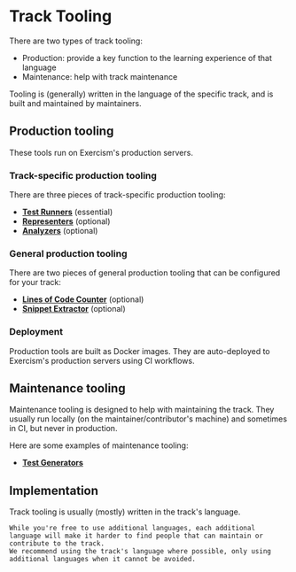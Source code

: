 # Track Tooling

There are two types of track tooling:

- Production: provide a key function to the learning experience of that language
- Maintenance: help with track maintenance

Tooling is (generally) written in the language of the specific track, and is built and maintained by maintainers.

## Production tooling

These tools run on Exercism's production servers.

### Track-specific production tooling

There are three pieces of track-specific production tooling:

- **[Test Runners](/docs/building/tooling/test-runners)** (essential)
- **[Representers](/docs/building/tooling/representers)** (optional)
- **[Analyzers](/docs/building/tooling/analyzers)** (optional)

### General production tooling

There are two pieces of general production tooling that can be configured for your track:

- **[Lines of Code Counter](/docs/building/tooling/lines-of-code-counter)** (optional)
- **[Snippet Extractor](/docs/building/tooling/snippet-extractor)** (optional)

### Deployment

Production tools are built as Docker images.
They are auto-deployed to Exercism's production servers using CI workflows.

## Maintenance tooling

Maintenance tooling is designed to help with maintaining the track.
They usually run locally (on the maintainer/contributor's machine) and sometimes in CI, but never in production.

Here are some examples of maintenance tooling:

- **[Test Generators](/docs/building/tooling/test-generators)**

## Implementation

Track tooling is usually (mostly) written in the track's language.

```exercism/caution
While you're free to use additional languages, each additional language will make it harder to find people that can maintain or contribute to the track.
We recommend using the track's language where possible, only using additional languages when it cannot be avoided.
```
